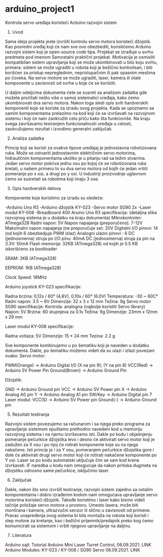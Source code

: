 # arduino_project1
Kontrola servo uređaja koristeći Arduino razvojni sistem

1. Uvod

Sama ideja projekta jeste izvršiti kontrolu servo motora koristeći džojstik. Kao posredni uređaj koji će nam sve ovo obezbediti, koristićemo Arduino razvojni sistem koji je open-source code tipa. Projekat se izrađuje u svrhu predmeta pod imenom Samostalni praktični projekat.
Motivacija je osmisliti kompatibilan sistem upravljanja koji se može ukombinovati u bilo koju svrhu, primera: sistem se može ugraditi u robota koji je bežično kontrolisan, i biti korišćen za pristup nepreglednim, nepristupačnim ili pak opasnim mestima po čoveka. Na servo motore se može ugraditi, laser, kamera ili otale komponente u zavisnosti od svrhe u koje će se koristiti.

U daljim odeljcima dokumenta ćete se susreti sa analizom zadatka gde možete pročitati nešto više o samoj sistematici uređaja, kako ćemo ukombinovati dva servo motora.
Nakon toga sledi opis svih hardverskih komponenti koje se koriste za izradu ovog projekta.
Kada se upoznamo sa samim komponentama prelazimo na kod koji će se izvršavati na razvojnom sistemu i koji će nam zaokružiti celu priču kako šta funkcioniše.
Na kraju svega završavamo tesiranjem funkcionalnosti uređaja u celosti, zaokružujemo rezultat i izvodimo generalni zaključak.

2. Analiza zadatka

Princip koji se koristi za ovakve tipove uređajaj je jednostavna robotizovana ruka. Može se ostvariti jednostavnim električnim servo motorima, hidrauličnim komponentama ukoliko je u pitanju rad sa težim stvarima. Jedan servo motor pokriva jednu osu po kojoj će se robotizovana ruka kretati, u našem primeru to su dva servo motora od kojih će jedan vršiti pomeranje po x osi, a drugi po y osi. U industriji proizvodnje uglavnom ćemo se susretati sa robotima koji imaju 3 ose.

3. Opis hardverskih delova

Komponente koje koristimo za izradu su sledeće:

-Arduino Uno R3
-Arduino džojstik KY-023
-Servo motor SG90 2x
-Laser modul KY-008
-Breadboard 400
Aruino Uno R3 specifikacija: (detaljna slika razvojnog sistema je u dodatku na kraju dokumenta)
Mikrokontroler:	ATmega328
Radni napon:	5V
Napon napajanja (preporučeno):	7-12V
Maksimalni napon napajanja (ne preporučuje se):	20V
Digitalni I/O pinovi:	14 (od kojih 6 obezbedjuje PWM izlaz)
Analogni ulazni pinovi	: 6
DC (jednosmerna) struja po I/O pinu:	40mA
DC (jednosmerna) struja za pin na 3.3V:	50mA
Flash memorija:	32KB (ATmega328) od kojih je 0.5 KB iskorišćeno za bootloader

SRAM:	2KB (ATmega328)

EEPROM:	1KB (ATmega328)

Clock Speed:	16MHz

Arduino joystick KY-023 specifikacije:

Radna brzina: 0,12s / 60° (4,8V), 0,10s / 60° (6.0V)
Temperatura: -30 ~ 60C°
Radni napon: 3.5 ~ 6V
Dimenzije: 32 x 3 x 12 mm
Težina: 9g
Servo motor SG90 specifikacije:
Kontrola: analogna (najbolje koristiti Servo library)
Napon: 5V
Brzina: 60 stupnjeva za 0.1s
Težina: 9g
Dimenzije: 23mm x 12mm x 29 mm

Laser modul KY-008 specifikacije:

Radna voltaza: 5V
Dimenzije: 15 * 24 mm
Tezina: 2.2 g

Sve komponente kombinujemo u po šematiku koji je naveden u dodatku dokumenta.
Dakle, po šematiku možemo videti da su ulazi i izlazi povezani ovako:
Servo motor: 

PWM(Orange) -> Arduino Digital I/0   (X na pin 9); (Y na pin 8)
VCC(Red) -> Arduino 5V Power Pin
Ground(Brown) -> Arduino Ground Pin

Džojstik: 

GND -> Arduino Ground pin
VCC -> Arduino 5V Power pin
X -> Arduino Analog A0 pin
Y -> Arduino Analog A1 pin
SW/Key -> Arduino Digital pin 7
Laser modul:
VCC(S) -> Arduino 5V Power pin
Ground(-) -> Arduino Ground pin

5. Rezultati testiranja

Razvojni sistem povezujemo sa računarom i sa njega preko programa za upravljanje sistemom spuštamo prethodno navedeni kod u memoriju razvojnog sistema i na njemu izvršavamo isti.
Dakle po kodu i objašnjenju pomeranje pečurkice džojstika levo i desno će aktivirati servo motor koji je zadužen za X osu i po njoj će rotirati komponente koje su na njega nakačene.
Isti princip je i za Y osu, pomeranjem pečurkice džojstika gore i dole će aktivirati drugi servo motor koji će rotirati nakačene komponente po Y osi.
Laser se po kodu automatski uključuje čim se sam kod krene izvršavati. IF naredba u kodu nam omogućuje da nakon pritiska dugmeta na džojstiku odnosno same pečurkice, isključimo laser.

6. Zaključak

Dakle, nakon što smo izvršili testiranje, razvojni sistem zajedno sa ostalim komponentama i dobro izrađenim kodom nam omogućava upravljanje servo motorima koristeći džojstik. Takođe koristimo i laser kako bismo videli tačnije položaje servo motora u prostoru. Umesto lasera, može biti montirana i kamera, ultrazvučni senzor ili slično u zavisnosti od primene.
Pravac unapređenja ovog sistema bi bila montaža na robota koji koristi i step motore za kretanje, kao i bežični prijemnik/predajnik preko kog ćemo komunicirati sa sistemom i vršiti njegovo upravljanje na daljinu.

7. Literatura

Arduino sajt: Tutorial Arduino Mini Laser Turret Control, 06.09.2021. LINK
Arduino Modules: KY-023 / KY-008 / SG90 Servo 06.09.2021. LINK
